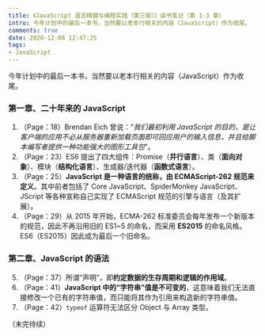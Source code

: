 ```yaml
---
title: 《JavaScript 语言精髓与编程实践（第三版）》读书笔记（第 1-3 章）
intro: 今年计划中的最后一本书，当然要以老本行相关的内容（JavaScript）作为收尾。
comments: true
date: 2020-12-08 12:47:25
tags:
- JavaScript
---
```


今年计划中的最后一本书，当然要以老本行相关的内容（JavaScript）作为收尾。

### 第一章、二十年来的 JavaScript

1. （Page：18）Brendan Eich 曾说：“*我们最初利用 JavaScript 的目的，是让客户端的应用不必从服务器重新加载页面即可回应用户的输入信息，并且给脚本编写者提供一种功能强大的图形工具包*”。
2. （Page：23）ES6 提出了四大组件：Promise（**并行语言**）、类（**面向对象**）、模块（**结构化语言**）、生成器/迭代器（**函数式语言**）。
3. （Page：25）**JavaScript 是一种语言的统称，由 ECMAScript-262 规范来定义**。其中前者包括了 Core JavaScript、SpiderMonkey JavaScript、JScript 等各种宣称自己实现了 ECMAScript 规范的引擎与语言（及其扩展）。
4. （Page：29）从 2015 年开始，ECMA-262 标准委员会每年发布一个新版本的规范，因此不再沿用旧的 ES1~5 的命名，而采用 **ES2015** 的命名风格。ES6（ES2015）因此成为最后一个旧命名。

### 第二章、JavaScript 的语法

5. （Page：37）所谓“声明”，即**约定数据的生存周期和逻辑的作用域**。
6. （Page：41）**JavaScript 中的“字符串”值是不可变的**，这意味着我们无法直接修改一个已有的字符串值，而只能将其作为引用来构造新的字符串值。
7. （Page：42）`typeof` 运算符无法区分 Object 与 Array 类型。

（未完待续）

